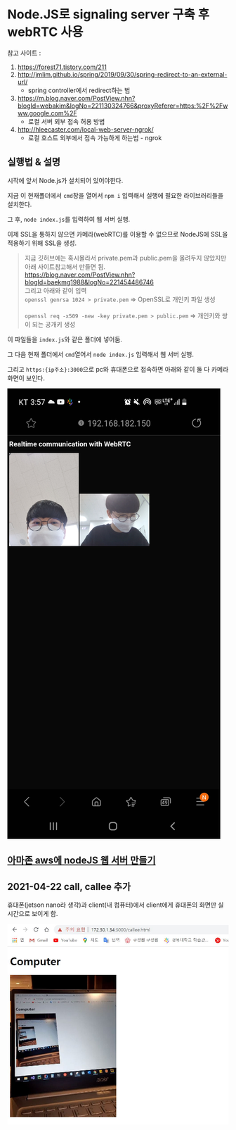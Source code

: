 # Node.JS로 signaling server 구축 후 webRTC 사용

참고 사이트 : 
1. https://forest71.tistory.com/211
2. http://jmlim.github.io/spring/2019/09/30/spring-redirect-to-an-external-url/
   - spring controller에서 redirect하는 법
3. https://m.blog.naver.com/PostView.nhn?blogId=webakim&logNo=221130324766&proxyReferer=https:%2F%2Fwww.google.com%2F
   - 로컬 서버 외부 접속 허용 방법
4. http://hleecaster.com/local-web-server-ngrok/
   - 로컬 호스트 외부에서 접속 가능하게 하는법 - ngrok


## 실행법 & 설명

시작에 앞서 Node.js가 설치되어 있어야한다.

지금 이 현재폴더에서 `cmd`창을 열어서 `npm i` 입력해서 실행에 필요한 라이브러리들을 설치한다.

그 후, `node index.js`를 입력하여 웹 서버 실행.

이제 SSL을 통하지 않으면 카메라(webRTC)를 이용할 수 없으므로 NodeJS에 SSL을 적용하기 위해 SSL을 생성.
> 지금 깃허브에는 혹시몰라서 private.pem과 public.pem을 올려두지 않았지만 아래 사이트참고해서 만들면 됨.<br>
> https://blog.naver.com/PostView.nhn?blogId=baekmg1988&logNo=221454486746 <br>
> 그리고 아래와 같이 입력<Br>
> `openssl genrsa 1024 > private.pem`  => OpenSSL로 개인키 파일 생성   <br>   
> `openssl req -x509 -new -key private.pem > public.pem`  => 개인키와 쌍이 되는 공개키 생성<br>

이 파일들을 `index.js`와 같은 폴더에 넣어둠.

그 다음 현재 폴더에서 `cmd`열어서 `node index.js` 입력해서 웹 서버 실행.

그리고 `https:{ip주소}:3000`으로 pc와 휴대폰으로 접속하면 아래와 같이 둘 다 카메라 화면이 보인다.<br>

![webRTC2](./webRTC2.jpg)


## [아마존 aws에 nodeJS 웹 서버 만들기](https://blog-han.tistory.com/58)

## 2021-04-22 call, callee 추가

휴대폰(jetson nano라 생각)과 client(내 컴퓨터)에서 client에게 휴대폰의 화면만 실시간으로 보이게 함.

![call_callee](./readme_img/call_callee.JPG)